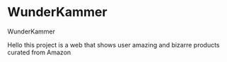 # WunderKammer
WunderKammer

Hello this project is a web that shows user amazing and bizarre products curated from Amazon
